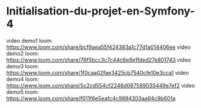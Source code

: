 # Initialisation-du-projet-en-Symfony-4
video demo1 loom: https://www.loom.com/share/bcf9aea55f424383a1c77d1a014406ee
video demo2 loom: https://www.loom.com/share/76f5bcc3c7c44c6e9e1fded27e801743
video demo3 loom: https://www.loom.com/share/1f0caa02fae3425cb7540cfe10e3cca1
video demo4 loom: https://www.loom.com/share/5c2cd554cf2248d087589035449e7ef2
video demo5 loom: https://www.loom.com/share/f011f6e5eafc4c9894303aa94c9b601a
